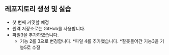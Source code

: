 ## 레포지토리 생성 및 실습
* 첫 번째 커밋할 예정
* 원격 저장소로는 GitHub를 사용합니다.
* 파일3을 추가하였습니다.
  * 기능 2를 3으로 변경합니다.
*파일 4를 추가했습니다.
    *잘못들어간 기능3을 기능5로 수정